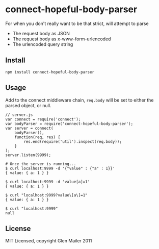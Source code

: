 # connect-hopeful-body-parser

For when you don't really want to be that strict, will attempt to parse

  * The request body as JSON
  * The request body as x-www-form-urlencoded
  * The urlencoded query string

## Install

    npm install connect-hopeful-body-parser

## Usage

Add to the connect middleware chain, `req.body` will be set to either the
parsed object, or null.

    // server.js
    var connect = require('connect');
    var bodyParser = require('connect-hopeful-body-parser');
    var server = connect(
        bodyParser(),
        function(req, res) {
            res.end(require('util').inspect(req.body));
        }
    );
    server.listen(9999);

    # Once the server is running...
    $ curl localhost:9999 -d '{"value" : {"a" : 1}}'
    { value: { a: 1 } }

    $ curl localhost:9999 -d 'value[a]=1'
    { value: { a: 1 } }

    $ curl "localhost:9999?value\[a\]=1"
    { value: { a: 1 } }

    $ curl "localhost:9999"
    null

## License

MIT Licensed, copyright Glen Mailer 2011
